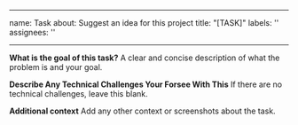 
---
name: Task
about: Suggest an idea for this project
title: "[TASK]"
labels: ''
assignees: ''

---

**What is the goal of this task?**
A clear and concise description of what the problem is and your goal.

**Describe Any Technical Challenges Your Forsee With This**
If there are no technical challenges, leave this blank.

**Additional context**
Add any other context or screenshots about the task.